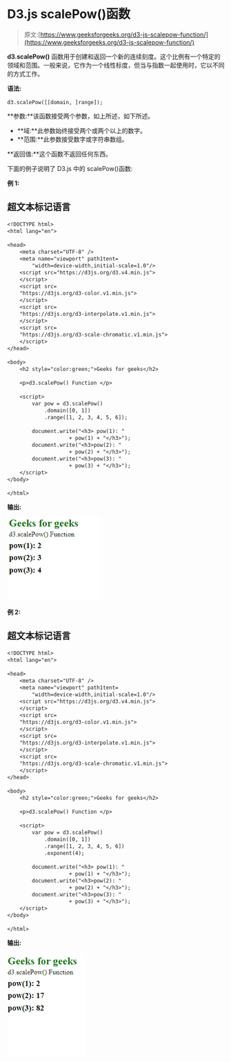 # D3.js scalePow()函数

> 原文:[https://www.geeksforgeeks.org/d3-js-scalepow-function/](https://www.geeksforgeeks.org/d3-js-scalepow-function/)

**d3.scalePow()** 函数用于创建和返回一个新的连续刻度。这个比例有一个特定的领域和范围。一般来说，它作为一个线性标度，但当与指数一起使用时，它以不同的方式工作。

**语法:**

```
d3.scalePow([[domain, ]range]);

```

**参数:**该函数接受两个参数，如上所述，如下所述。

*   **域:**此参数始终接受两个或两个以上的数字。
*   **范围:**此参数接受数字或字符串数组。

**返回值:**这个函数不返回任何东西。

下面的例子说明了 D3.js 中的 scalePow()函数:

**例 1:**

## 超文本标记语言

```
<!DOCTYPE html>
<html lang="en">

<head>
    <meta charset="UTF-8" />
    <meta name="viewport" path1tent=
        "width=device-width,initial-scale=1.0"/>
    <script src="https://d3js.org/d3.v4.min.js">
    </script>
    <script src=
    "https://d3js.org/d3-color.v1.min.js">
    </script>
    <script src=
    "https://d3js.org/d3-interpolate.v1.min.js">
    </script>
    <script src=
    "https://d3js.org/d3-scale-chromatic.v1.min.js">
    </script>
</head>

<body>
    <h2 style="color:green;">Geeks for geeks</h2>

    <p>d3.scalePow() Function </p>

    <script>
        var pow = d3.scalePow()
            .domain([0, 1])
            .range([1, 2, 3, 4, 5, 6]);

        document.write("<h3> pow(1): "
                    + pow(1) + "</h3>");
        document.write("<h3>pow(2): " 
                    + pow(2) + "</h3>");
        document.write("<h3>pow(3): " 
                    + pow(3) + "</h3>");
    </script>
</body>

</html>
```

**输出:**

![](img/c87a3d85d0c6c3122bc9682d18d884dd.png)

**例 2:**

## 超文本标记语言

```
<!DOCTYPE html>
<html lang="en">

<head>
    <meta charset="UTF-8" />
    <meta name="viewport" path1tent=
        "width=device-width,initial-scale=1.0"/>
    <script src="https://d3js.org/d3.v4.min.js">
    </script>
    <script src=
    "https://d3js.org/d3-color.v1.min.js">
    </script>
    <script src=
    "https://d3js.org/d3-interpolate.v1.min.js">
    </script>
    <script src=
    "https://d3js.org/d3-scale-chromatic.v1.min.js">
    </script>
</head>

<body>
    <h2 style="color:green;">Geeks for geeks</h2>

    <p>d3.scalePow() Function </p>

    <script>
        var pow = d3.scalePow()
            .domain([0, 1])
            .range([1, 2, 3, 4, 5, 6])
            .exponent(4);

        document.write("<h3> pow(1): "
                    + pow(1) + "</h3>");
        document.write("<h3>pow(2): " 
                    + pow(2) + "</h3>");
        document.write("<h3>pow(3): " 
                    + pow(3) + "</h3>");
    </script>
</body>

</html>
```

**输出:**

![](img/8bdf2508b13f0fd42183a16b1ce5950d.png)